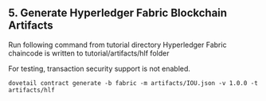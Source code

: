 ## 5. Generate Hyperledger Fabric Blockchain Artifacts

Run following command from tutorial directory Hyperledger Fabric chaincode is written to tutorial/artifacts/hlf folder

For testing, transaction security support is not enabled.

```
dovetail contract generate -b fabric -m artifacts/IOU.json -v 1.0.0 -t artifacts/hlf
```
